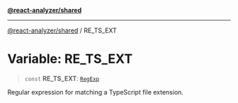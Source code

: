 [**@react-analyzer/shared**](../README.md)

***

[@react-analyzer/shared](../README.md) / RE\_TS\_EXT

# Variable: RE\_TS\_EXT

> `const` **RE\_TS\_EXT**: [`RegExp`](https://developer.mozilla.org/docs/Web/JavaScript/Reference/Global_Objects/RegExp)

Regular expression for matching a TypeScript file extension.
